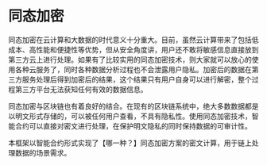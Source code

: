 # 同态加密

同态加密在云计算和大数据的时代意义十分重大。目前，虽然云计算带来了包括低成本、高性能和便捷性等优势，但从安全角度讲，用户还不敢将敏感信息直接放到第三方云上进行处理。如果有了比较实用的同态加密技术，则大家就可以放心的使用各种云服务了，同时各种数据分析过程也不会泄露用户隐私。加密后的数据在第三方服务处理后得到加密后的结果，这个结果只有用户自身可以进行解密，整个过程第三方平台无法获知任何有效的数据信息。

同态加密与区块链也有着良好的结合。在现有的区块链系统中，绝大多数数据都是以明文形式存储的，可以被任何用户查看，不具有隐私性。使用同态加密技术，智能合约可以直接对密文进行处理，在保护明文隐私的同时保持数据的可审计性。

本框架以智能合约形式实现了【哪一种？】同态加密方案的密文计算，用于链上处理数据的场景需求。
